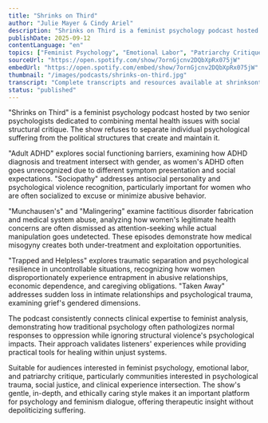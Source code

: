 ```yaml
---
title: "Shrinks on Third"
author: "Julie Mayer & Cindy Ariel"
description: "Shrinks on Third is a feminist psychology podcast hosted by psychologists Julie Mayer and Cindy Ariel, with social justice at its core, exploring connections between mental health, trauma recovery, and political structures. With a gentle, rational, and critical style, the content covers antisocial personality, adult ADHD, traumatic separation, factitious disorder fabrication, and collective survival psychology. Spotify rating of 5.0 (1 review), uniquely positioned at the intersection of psychology and social justice podcasting."
publishDate: 2025-09-12
contentLanguage: "en"
topics: ["Feminist Psychology", "Emotional Labor", "Patriarchy Critique"]
sourceUrl: "https://open.spotify.com/show/7ornGjcnv2DQbXpRx075jW"
embedUrl: "https://open.spotify.com/embed/show/7ornGjcnv2DQbXpRx075jW"
thumbnail: "/images/podcasts/shrinks-on-third.jpg"
transcript: "Complete transcripts and resources available at shrinksonthird.com"
status: "published"
---
```


"Shrinks on Third" is a feminist psychology podcast hosted by two senior psychologists dedicated to combining mental health issues with social structural critique. The show refuses to separate individual psychological suffering from the political structures that create and maintain it.

"Adult ADHD" explores social functioning barriers, examining how ADHD diagnosis and treatment intersect with gender, as women's ADHD often goes unrecognized due to different symptom presentation and social expectations. "Sociopathy" addresses antisocial personality and psychological violence recognition, particularly important for women who are often socialized to excuse or minimize abusive behavior.

"Munchausen's" and "Malingering" examine factitious disorder fabrication and medical system abuse, analyzing how women's legitimate health concerns are often dismissed as attention-seeking while actual manipulation goes undetected. These episodes demonstrate how medical misogyny creates both under-treatment and exploitation opportunities.

"Trapped and Helpless" explores traumatic separation and psychological resilience in uncontrollable situations, recognizing how women disproportionately experience entrapment in abusive relationships, economic dependence, and caregiving obligations. "Taken Away" addresses sudden loss in intimate relationships and psychological trauma, examining grief's gendered dimensions.

The podcast consistently connects clinical expertise to feminist analysis, demonstrating how traditional psychology often pathologizes normal responses to oppression while ignoring structural violence's psychological impacts. Their approach validates listeners' experiences while providing practical tools for healing within unjust systems.

Suitable for audiences interested in feminist psychology, emotional labor, and patriarchy critique, particularly communities interested in psychological trauma, social justice, and clinical experience intersection. The show's gentle, in-depth, and ethically caring style makes it an important platform for psychology and feminism dialogue, offering therapeutic insight without depoliticizing suffering.